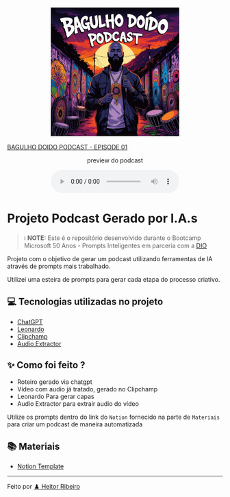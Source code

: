 <p align="center">
<img 
    src="./assets/BGLHDD_PODCAST.jpg"
    width="300"
/>
</p>

[BAGULHO DOIDO PODCAST - EPISODE 01](https://soundcloud.com/heitor-ribeiro-446662419/bagulho_doido_episode_01)

<p align="center">
    preview do podcast
</p>

<div align="center">
    <audio src="output/podcast_editado.MP3" controls title="Podcast editado"></audio>
</div>

# Projeto Podcast Gerado por I.A.s


 > ℹ️ **NOTE:** Este é o repositório desenvolvido durante o Bootcamp Microsoft 50 Anos - Prompts Inteligentes em parceria com a [DIO](https://dio.me)

Projeto com o objetivo de gerar um podcast utilizando ferramentas de IA através de prompts mais trabalhado.

Utilizei uma esteira de prompts para gerar cada etapa do processo criativo.

## 💻 Tecnologias utilizadas no projeto

- [ChatGPT](https://chat.openai.com/) 
- [Leonardo](https://app.leonardo.ai/)
- [Clipchamp](https://app.clipchamp.com/)
- [Audio Extractor](https://audio-extractor.net/)

## ✨ Como foi feito ?

- Roteiro gerado via chatgpt
- Vídeo com audio já tratado, gerado no Clipchamp
- Leonardo Para gerar capas
- Audio Extractor para extrair audio do vídeo

Utilize os prompts dentro do link do `Notion` fornecido na parte de `Materiais` para criar um podcast de maneira automatizada

## 📚 Materiais

- [Notion Template](https://helpful-jump-17b.notion.site/PAS-Podcast-AI-Studio-210489e15d7a4a73b743bb159e45d06f?pvs=4)

---


Feito por [♟️ Heitor Ribeiro](https://github.com/riberorap)
